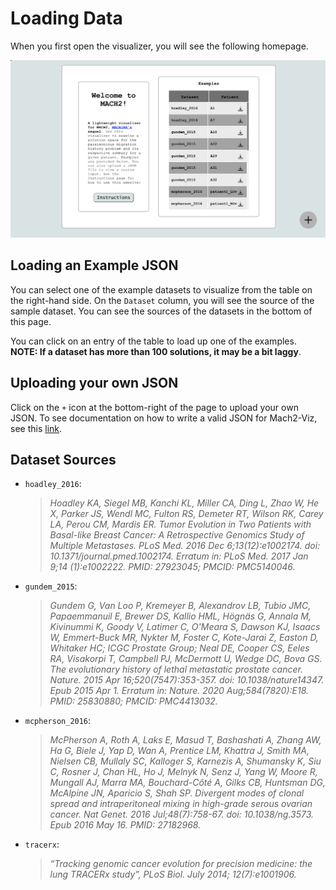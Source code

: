 # Loading Data

When you first open the visualizer, you will see the following homepage.

![homepage](../figures/homepage.jpeg)

## Loading an Example JSON

You can select one of the example datasets to visualize from the table on the right-hand side. On the `Dataset` column, you will see the source of the sample dataset. You can see the sources of the datasets in the bottom of this page.
  
You can click on an entry of the table to load up one of the examples. **NOTE: If a dataset has more than 100 solutions, it may be a bit laggy**.

## Uploading your own JSON

Click on the `+` icon at the bottom-right of the page to upload your own JSON. To see documentation on how to write a valid JSON for Mach2-Viz, see this [link](data.md).

## Dataset Sources

- `hoadley_2016`:
  > *Hoadley KA, Siegel MB, Kanchi KL, Miller CA, Ding L, Zhao W, He X, Parker JS, Wendl MC, Fulton RS, Demeter RT, Wilson RK, Carey LA, Perou CM, Mardis ER. Tumor Evolution in Two Patients with Basal-like Breast Cancer: A Retrospective Genomics Study of Multiple Metastases. PLoS Med. 2016 Dec 6;13(12):e1002174. doi: 10.1371/journal.pmed.1002174. Erratum in: PLoS Med. 2017 Jan 9;14 (1):e1002222. PMID: 27923045; PMCID: PMC5140046.*
- `gundem_2015`:
  > *Gundem G, Van Loo P, Kremeyer B, Alexandrov LB, Tubio JMC, Papaemmanuil E, Brewer DS, Kallio HML, Högnäs G, Annala M, Kivinummi K, Goody V, Latimer C, O'Meara S, Dawson KJ, Isaacs W, Emmert-Buck MR, Nykter M, Foster C, Kote-Jarai Z, Easton D, Whitaker HC; ICGC Prostate Group; Neal DE, Cooper CS, Eeles RA, Visakorpi T, Campbell PJ, McDermott U, Wedge DC, Bova GS. The evolutionary history of lethal metastatic prostate cancer. Nature. 2015 Apr 16;520(7547):353-357. doi: 10.1038/nature14347. Epub 2015 Apr 1. Erratum in: Nature. 2020 Aug;584(7820):E18. PMID: 25830880; PMCID: PMC4413032.*
- `mcpherson_2016`:
  > *McPherson A, Roth A, Laks E, Masud T, Bashashati A, Zhang AW, Ha G, Biele J, Yap D, Wan A, Prentice LM, Khattra J, Smith MA, Nielsen CB, Mullaly SC, Kalloger S, Karnezis A, Shumansky K, Siu C, Rosner J, Chan HL, Ho J, Melnyk N, Senz J, Yang W, Moore R, Mungall AJ, Marra MA, Bouchard-Côté A, Gilks CB, Huntsman DG, McAlpine JN, Aparicio S, Shah SP. Divergent modes of clonal spread and intraperitoneal mixing in high-grade serous ovarian cancer. Nat Genet. 2016 Jul;48(7):758-67. doi: 10.1038/ng.3573. Epub 2016 May 16. PMID: 27182968.*
- `tracerx`:
  > *“Tracking genomic cancer evolution for precision medicine: the lung TRACERx study”, PLoS Biol. July 2014; 12(7):e1001906.*
  